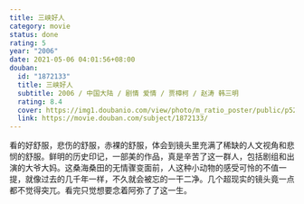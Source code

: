 ```yaml
---
title: 三峡好人
category: movie
status: done
rating: 5
year: "2006"
date: 2021-05-06 04:01:56+08:00
douban:
  id: "1872133"
  title: 三峡好人
  subtitle: 2006 / 中国大陆 / 剧情 爱情 / 贾樟柯 / 赵涛 韩三明
  rating: 8.4
  cover: https://img1.doubanio.com/view/photo/m_ratio_poster/public/p520162740.jpg
  link: https://movie.douban.com/subject/1872133/
---
```


看的好舒服，悲伤的舒服，赤裸的舒服，体会到镜头里充满了稀缺的人文视角和悲悯的舒服。鲜明的历史印记，一部美的作品，真是辛苦了这一群人，包括剧组和出演的大爷大妈。这桑海桑田的无情骤变面前，人这种小动物的感受可怜的不值一提，就像过去的几千年一样，不久就会被忘的一干二净。几个超现实的镜头竟一点都不觉得突兀。看完只觉想要念着阿弥了了这一生。
